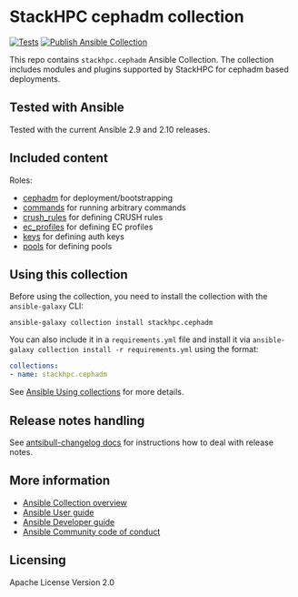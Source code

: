 # StackHPC cephadm collection

[![Tests](https://github.com/stackhpc/ansible-collection-cephadm/actions/workflows/test.yml/badge.svg)](https://github.com/stackhpc/ansible-collection-cephadm/actions/workflows/test.yml) [![Publish Ansible Collection](https://github.com/stackhpc/ansible-collection-cephadm/actions/workflows/publish-collection.yml/badge.svg)](https://github.com/stackhpc/ansible-collection-cephadm/actions/workflows/publish-collection.yml)

This repo contains `stackhpc.cephadm` Ansible Collection. The collection includes modules and plugins supported by StackHPC for cephadm based deployments.

## Tested with Ansible

Tested with the current Ansible 2.9 and 2.10 releases.

## Included content

Roles:
* [cephadm](roles/cephadm/README.md) for deployment/bootstrapping
* [commands](roles/commands/README.md) for running arbitrary commands
* [crush_rules](roles/crush_rules/README.md) for defining CRUSH rules
* [ec_profiles](roles/ec_profiles/README.md) for defining EC profiles
* [keys](roles/keys/README.md) for defining auth keys
* [pools](roles/pools/README.md) for defining pools

## Using this collection

Before using the collection, you need to install the collection with the `ansible-galaxy` CLI:

    ansible-galaxy collection install stackhpc.cephadm

You can also include it in a `requirements.yml` file and install it via `ansible-galaxy collection install -r requirements.yml` using the format:

```yaml
collections:
- name: stackhpc.cephadm
```

See [Ansible Using collections](https://docs.ansible.com/ansible/latest/user_guide/collections_using.html) for more details.

## Release notes handling

See [antsibull-changelog docs](https://github.com/ansible-community/antsibull-changelog/blob/main/docs/changelogs.rst) for instructions how to deal with release notes.

## More information

- [Ansible Collection overview](https://github.com/ansible-collections/overview)
- [Ansible User guide](https://docs.ansible.com/ansible/latest/user_guide/index.html)
- [Ansible Developer guide](https://docs.ansible.com/ansible/latest/dev_guide/index.html)
- [Ansible Community code of conduct](https://docs.ansible.com/ansible/latest/community/code_of_conduct.html)

## Licensing

Apache License Version 2.0
